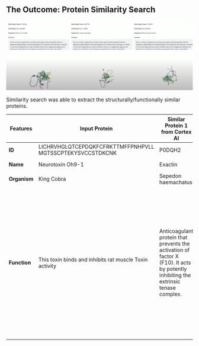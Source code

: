 ## The Outcome: Protein Similarity Search


![Protein Similarity Search](./assets/Protein_Similarity_Search.png)


Similarity search was able to extract the structurally/functionally similar proteins.

| Features  | Input Protein  | Similar Protein 1 from Cortex AI | Similar Protein 2 from Cortex AI |
|-----------|----------------|----------------------------------|----------------------------------|
| **ID**    | LICHRVHGLQTCEPDQKFCFRKTTMFFPNHPVLL MGTSSCPTEKYSVCCSTDKCNK | P0DQH2 | P0DKS3 |
| **Name**  | Neurotoxin Oh9-1 | Exactin | Mambalgin-2 |
| **Organism** | King Cobra | Sepedon haemachatus | Black Mamba |
| **Function** | This toxin binds and inhibits rat muscle Toxin activity | Anticoagulant protein that prevents the activation of factor X (F10). It acts by potently inhibiting the extrinsic tenase complex. | This three-finger toxin inhibits ASIC channels. It acts as a gating modifier toxin by decreasing the apparent proton sensitivity of activation and by slightly increasing the apparent proton sensitivity for inactivation. |

